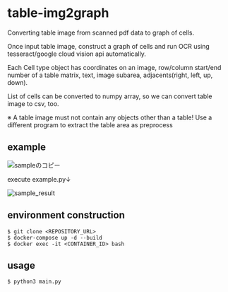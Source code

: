 # table-img2graph
Converting table image from scanned pdf data to graph of cells.

Once input table image, construct a graph of cells and run OCR using tesseract/google cloud vision api automatically.

Each Cell type object has coordinates on an image, row/column start/end number of a table matrix, text, image subarea, adjacents(right, left, up, down).

List of cells can be converted to numpy array, so we can convert table image to csv, too.

※ A table image must not contain any objects other than a table! Use a different program to extract the table area as preprocess

## example
![sampleのコピー](https://user-images.githubusercontent.com/44527660/84593126-5b11d480-ae85-11ea-9dde-8f768d0acb6e.png)

execute example.py↓

![sample_result](https://user-images.githubusercontent.com/44527660/84593099-1ab25680-ae85-11ea-83f4-fa1ecd7e4e58.png)

## environment construction
```
$ git clone <REPOSITORY_URL>
$ docker-compose up -d --build
$ docker exec -it <CONTAINER_ID> bash
```

## usage
```
$ python3 main.py
```